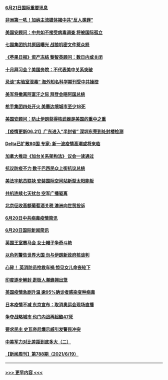 #### [6月21日国际重要讯息](../pages/prog202/a103147569.md?t=06211852) 
#### [非洲第一吼！加纳主流媒体揭中共“反人类罪”](../pages/prog202/a103147582.md?t=06211852) 
#### [美国安顾问：中共如不接受病毒调查 将被国际孤立](../pages/prog202/a103147558.md?t=06211852) 
#### [七国集团抗共原因曝光 战狼机密文件惹众怒](../pages/prog202/a103147520.md?t=06211852) 
#### [《苹果日报》资产冻结 黎智英顾问：数日内或关闭](../pages/prog202/a103147495.md?t=06211852) 
#### [十月拜习会？美国务院：不代表美中关系突破](../pages/prog202/a103147293.md?t=06211852) 
#### [忌谈“实验室泄毒” 海外知名科学期刊受中共操控](../pages/prog202/a103147438.md?t=06211852) 
#### [美军将撤离阿富汗之际 拜登会晤阿国总统](../pages/prog202/a103147452.md?t=06211852) 
#### [枪手集团四处开火 美墨边境城市至少18死](../pages/prog202/a103147415.md?t=06211852) 
#### [美国安顾问：防止伊朗获得核武器是美国的重中之重](../pages/prog202/a103147414.md?t=06211852) 
#### [【疫情更新06.21】广东进入“半封省” 深圳东莞到处封楼检测](../pages/prog202/a103133785.md?t=06211852) 
#### [Delta已扩散80国 专家: 新一波疫情高潮或将来临](../pages/prog202/a103147313.md?t=06211852) 
#### [加拿大推动《加台关系架构法》 议会一读通过](../pages/prog202/a103147349.md?t=06211852) 
#### [抗议防疫不力 数千巴西民众上街抗议总统](../pages/prog202/a103147320.md?t=06211852) 
#### [美法宇航员联袂 安装国际空间站新型太阳能板](../pages/prog202/a103147314.md?t=06211852) 
#### [共机连续七天扰台 空军广播驱离](../pages/prog202/a103147298.md?t=06211852) 
#### [北京征收高额葡萄酒关税 澳洲向世贸投诉](../pages/prog202/a103147215.md?t=06211852) 
#### [6月20日中共病毒疫情简讯](../pages/prog202/a103147207.md?t=06211852) 
#### [6月20日国际新闻简讯](../pages/prog202/a103147199.md?t=06211852) 
#### [英国王室赛马会 女士帽子争奇斗艳](../pages/prog202/a103147177.md?t=06211852) 
#### [以色列警告世界大国 勿与伊朗新政府核谈判](../pages/prog202/a103147171.md?t=06211852) 
#### [心碎！ 英消防员抢救车祸 惊见女儿命丧轮下](../pages/prog202/a103147129.md?t=06211852) 
#### [印度逐步解封 逛街人潮蜂拥出笼](../pages/prog202/a103147123.md?t=06211852) 
#### [英国疫情急剧升温 逾95%确诊者感染变种病毒](../pages/prog202/a103147081.md?t=06211852) 
#### [日本疫情不减 东京宣布：取消奥运会现场直播](../pages/prog202/a103147074.md?t=06211852) 
#### [争夺战略城市 也门内战再起酿47死](../pages/prog202/a103147051.md?t=06211852) 
#### [要求民主 史瓦帝尼爆示威引发警民冲突](../pages/prog202/a103147032.md?t=06211852) 
#### [中美军力对比差距到底多大（二）](../pages/prog202/a103146947.md?t=06211852) 
#### [【新闻周刊】第788期（2021/6/19）](../pages/prog202/a103146917.md?t=06211852) 

----
#### [ >>> 更早内容 <<< ](../indexes/prog202-earlier.md)
